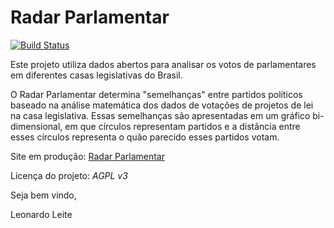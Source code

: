 Radar Parlamentar
==================

[![Build Status](https://travis-ci.org/leonardofl/radar_parlamentar.png?branch=master)](https://travis-ci.org/leonardofl/radar_parlamentar)

Este projeto utiliza dados abertos para analisar os votos de parlamentares em diferentes casas legislativas do Brasil.

O Radar Parlamentar determina "semelhanças" entre partidos políticos baseado na análise matemática dos dados de votações de projetos de lei na casa legislativa. Essas semelhanças são apresentadas em um gráfico bi-dimensional, em que círculos representam partidos e a distância entre esses círculos representa o quão parecido esses partidos votam.

Site em produção: [Radar Parlamentar](http://radarparlamentar.polignu.org/ "Radar Parlamentar")

Licença do projeto: *AGPL v3*

Seja bem vindo,

Leonardo Leite
